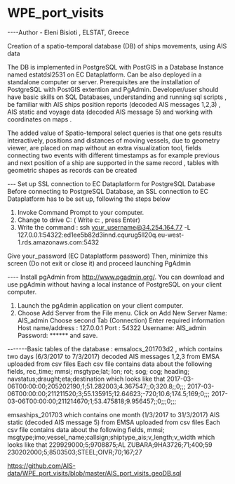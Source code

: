# WPE_port_visits

----Author - Eleni Bisioti , ELSTAT, Greece

Creation of a  spatio-temporal database (DB) of ships movements, using AIS data

The DB is implemented in PostgreSQL with PostGIS in a Database Instance named estatdsl2531 on EC Dataplatform. 
Can be also deployed in a standalone computer or server. 
Prerequisites are the installation of PostgreSQL with PostGIS extention and PgAdmin. 
Developer/user should have basic skills on SQL Databases, understanding and running sql scripts , 
be familiar with AIS ships position reports (decoded AIS messages 1,2,3) , AIS static and voyage data (decoded AIS message 5) and working with coordinates on maps . 

The added value of Spatio-temporal select queries is that one gets results interactively, 
positions and distances of moving vessels, due to  geometry  viewer, are placed on map without an extra visualization tool, 
fields connecting two events with different timestamps as for example previous and next position of a ship are supported in the same record , 
tables with geometric shapes as records can be created  

---	Set up SSL connection to EC Dataplatform for PostgreSQL Database
           Before connecting to PostgreSQL Database, an SSL connection to EC Dataplatform has to be set up, following the steps below 
1.	Invoke Command Prompt to your computer.
2.	Change to drive C: ( Write c: , press Enter)
3.	Write the command :
ssh  your_username@34.254.164.77 -L 127.0.0.1:54322:ed1ee5b82d3innd.cqurug5ll20q.eu-west-1.rds.amazonaws.com:5432 

Give your_password  (EC Dataplatform password)
Then, minimize this screen (Do not exit or close it) and  proceed launching PgAdmin

---- Install pgAdmin from http://www.pgadmin.org/. You can download and use pgAdmin without having a local instance of PostgreSQL on your client computer.
1.	Launch the pgAdmin application on your client computer.
2.	Choose Add Server from the File menu.
Click on Add New Server 
Name: AIS_admin 
Choose second Tab (Connection)
Enter required information
Host name/address : 127.0.0.1
Port : 54322
Username: AIS_admin
Password: ******
 and save.

-------Basic tables of the database : 
emsalocs_201703d2 , which contains two days (6/3/2017 to 7/3/2017)  decoded AIS messages 1,2,3 from EMSA uploaded from csv files Each csv file contains data about the following fields, 
rec_time; mmsi; msgtype;lat; lon; rot; sog; cog; heading; navstatus;draught;eta;destination
which looks like that
2017-03-06T00:00:00;205202190;1;51.282003;4.367547;;0;320.8;;0;;;
2017-03-06T00:00:00;211211520;3;55.135915;12.64623;-720;10.6;174.5;169;0;;;
2017-03-06T00:00:00;211214670;1;53.475818;9.956457;;0;;;0;;;

emsaships_201703 which contains one month (1/3/2017 to 31/3/2017)  AIS static (decoded AIS message 5) from EMSA uploaded from csv files Each csv file contains data about the following fields,
mmsi; msgtype;imo;vessel_name;callsign;shiptype_ais;v_length;v_width
which looks like that
229929000;5;9708875;AL ZUBARA;9HA3726;71;400;59
230202000;5;8503503;STEEL;OIVR;70;167;27

https://github.com/AIS-data/WPE_port_visits/blob/master/AIS_port_visits_geoDB.sql

